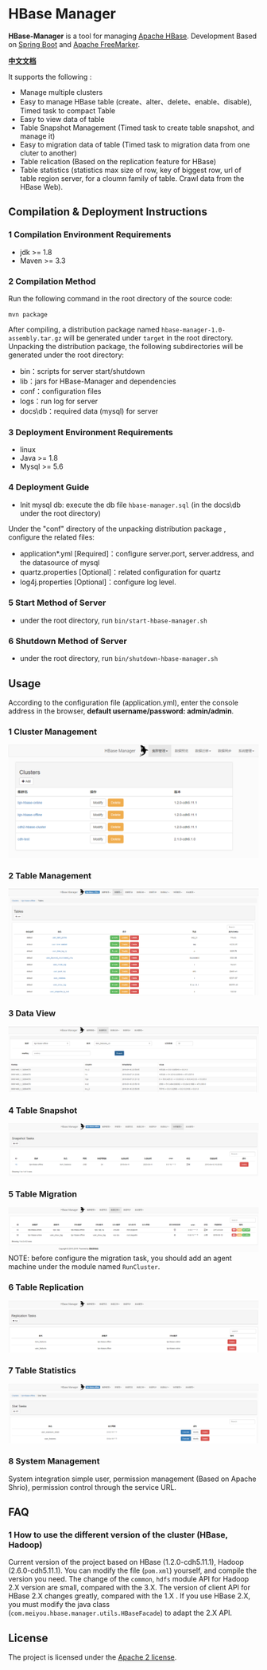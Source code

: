 HBase Manager
=============


**HBase-Manager** is a tool for managing [Apache HBase](http://hbase.apache.org). Development Based on [Spring Boot](https://spring.io/projects/spring-boot/) and [Apache FreeMarker](https://freemarker.apache.org/).

[**中文文档**](./README.md)

It supports the following :

 - Manage multiple clusters
 - Easy to manage HBase table (create、alter、delete、enable、disable), Timed task to compact Table
 - Easy to view data of table 
 - Table Snapshot Management (Timed task to create table snapshot, and manage it)
 - Easy to migration data of table (Timed task to migration data from one cluter to another)
 - Table relication (Based on the replication feature for HBase)
 - Table statistics (statistics max size of row, key of biggest row, url of table region server, for a cloumn family of table. Crawl data from the HBase Web).



## Compilation & Deployment Instructions

### 1 Compilation Environment Requirements 

- jdk >= 1.8
- Maven >= 3.3

### 2 Compilation Method 

Run the following command in the root directory of the source code:  

`mvn package`

After compiling, a distribution package named `hbase-manager-1.0-assembly.tar.gz` will be generated under `target` in the root directory.   
Unpacking the distribution package, the following subdirectories will be generated under the root directory: 

- bin：scripts for server start/shutdown  
- lib：jars for HBase-Manager and dependencies
- conf：configuration files
- logs：run log for server
- docs\db：required data (mysql) for server 

### 3 Deployment Environment Requirements  

- linux
- Java >= 1.8
- Mysql >= 5.6

### 4 Deployment Guide  
- Init mysql db: execute the db file `hbase-manager.sql` (in the docs\db under the root directory)

Under the "conf" directory of the unpacking distribution package , configure the related files:  

- application*.yml [Required]：configure server.port, server.address, and the datasource of mysql
- quartz.properties [Optional]：related configuration for quartz
- log4j.properties [Optional]：configure log level.

### 5 Start Method of Server

- under the root directory, run `bin/start-hbase-manager.sh`

### 6 Shutdown Method of Server

- under the root directory, run `bin/shutdown-hbase-manager.sh`



## Usage
According to the configuration file (application.yml), enter the console address in the browser, **default username/password: admin/admin**.

### 1 Cluster Management

![cluster](/docs/img/cluster.png)

### 2 Table Management

![table](/docs/img/table.png)

### 3 Data View

![data-view](/docs/img/data-view.png)

### 4 Table Snapshot

![snapshot](/docs/img/snapshot.png)

### 5 Table Migration

![migration](/docs/img/migration.png)
NOTE: before configure the migration task, you should add an agent machine under the module named `RunCluster`.

### 6 Table Replication

![replication](/docs/img/replication.png)

### 7 Table Statistics

![stat](/docs/img/stat.png)

### 8 System Management
System integration simple user, permission management (Based on Apache Shrio), permission control through the service URL.



## FAQ

### 1 How to use the different version of the cluster (HBase, Hadoop)
Current version of the project based on HBase (1.2.0-cdh5.11.1), Hadoop (2.6.0-cdh5.11.1). You can modify the file (`pom.xml`) yourself, and compile the version you need.
The change of the `common`, `hdfs` module API for Hadoop 2.X version are small, compared with the 3.X.
The version of client API for HBase 2.X changes greatly, compared with the 1.X .
If you use HBase 2.X, you must modify the java class (`com.meiyou.hbase.manager.utils.HBaseFacade`) to adapt the 2.X API.


## License
The project is licensed under the [Apache 2 license](http://www.apache.org/licenses/LICENSE-2.0).

